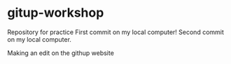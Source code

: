 # gitup-workshop
Repository for practice
First commit on my local computer!
Second commit on my local computer.

Making an edit on the githup website
